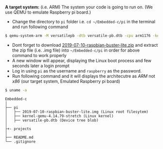 **A target system:** (i.e. ARM) The system your code is going to run on. (We use QEMU to emulate Raspberry pi board.)
    
- Change the directory to `pi` folder i.e. `cd ~/Embedded-c/pi` in the terminal and run following command
```sh
$ qemu-system-arm -M versatilepb -dtb versatile-pb.dtb -cpu arm1176 -kernel kernel-qemu-4.14.79-stretch -m 256 -drive file=2019-07-10-raspbian-buster-lite.img,format=raw -append "rw console=ttyAMA0 rootfstype=ext4 root=/dev/sda2 loglevel=8" -net user,hostfwd=tcp::22023-:22,hostfwd=tcp::2200-:2200 -net nic -serial stdio & 
```   
- Dont forget to download [2019-07-10-raspbian-buster-lite.zip](http://downloads.raspberrypi.org/raspbian_lite/images/raspbian_lite-2019-07-12/2019-07-10-raspbian-buster-lite.zip) and extract the zip file (i.e. .img file) into `~/Embedded-c/pi` in order for above command to work properly 
- A new window will appear, displaying the Linux boot process and few seconds later a login prompt
- Log in using `pi` as the username and `raspberry` as the password.
- Run following command and it will displays the architecutre as _ARM_ not _x86_ (our target system, Emulated Raspberry pi board)
```sh
$ uname -a
```      
      
```
Embedded-c  
│   
├── pi
│   ├── 2019-07-10-raspbian-buster-lite.img (Linux root filesytem)
│   ├── kernel-qemu-4.14.79-stretch (Linux kernel)
│   ├── versatile-pb.dtb (Device tree blob)
│
├+- projects
│
├── README.md
└── .gitignore
```     
 